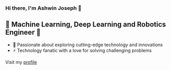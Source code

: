 ### Hi there, I'm Ashwin Joseph 👋

## 🌟 Machine Learning, Deep Learning and Robotics Engineer 🚀

- 🔭 Passionate about exploring cutting-edge technology and innovations  
- ⚡ Technology fanatic with a love for solving challenging problems  

Visit my [profile](https://ashwinjosephk.github.io/profile/)


